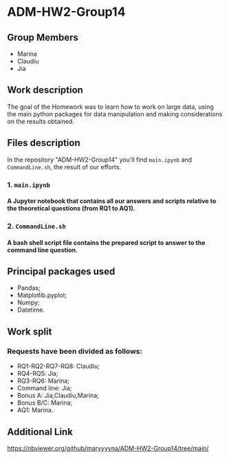 # ADM-HW2-Group14

## Group Members
* Marina
* Claudiu 
* Jia 

## Work description
The goal of the Homework was to learn how to work on large data, using the main python packages for data manipulation and making considerations on the results obtained.

## Files description
In the repository  "ADM-HW2-Group14" you'll find `main.ipynb` and `CommandLine.sh`, the result of our efforts.

### 1. `main.ipynb`

#### A Jupyter notebook that contains all our answers and scripts relative to the theoretical questions (from RQ1 to AQ1). 

### 2. `CommandLine.sh`

#### A bash shell script file contains the prepared script to answer to the command line question.

## Principal packages used
* Pandas;
* Matplotlib.pyplot;
* Numpy;
* Datetime.

## Work split
### Requests have been divided as follows: 
* RQ1-RQ2-RQ7-RQ8: Claudiu; 
* RQ4-RQ5: Jia;
* RQ3-RQ6: Marina;
* Command line: Jia;
* Bonus A: Jia,Claudiu,Marina; 
* Bonus B/C: Marina; 
* AQ1: Marina.

## Additional Link
https://nbviewer.org/github/maryyyyna/ADM-HW2-Group14/tree/main/
